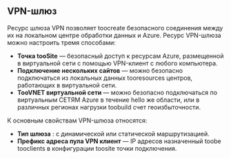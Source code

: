## <a name="vpn-gateway"></a>VPN-шлюз
Ресурс шлюза VPN позволяет toocreate безопасного соединения между их на локальном центре обработки данных и Azure. Ресурс VPN-шлюза можно настроить тремя способами:

* **Точка tooSite** — безопасный доступ к ресурсам Azure, размещенной в виртуальной сети с помощью VPN-клиент с любого компьютера. 
* **Подключение нескольких сайтов** — можно безопасно подключаться из локальных данных tooresources центров, работающих в виртуальной сети. 
* **TooVNET виртуальной сети** — можно безопасно подключаться по виртуальным СЕТЯМ Azure в течение hello же области, или в различных регионах нагрузки toobuild счет геоизбыточности.

К основным свойствам VPN-шлюза относятся:

* **Тип шлюза** : с динамической или статической маршрутизацией. 
* **Префикс адреса пула VPN клиент** — IP адресов назначенный toobe tooclients в конфигурации toosite точки подключения.

